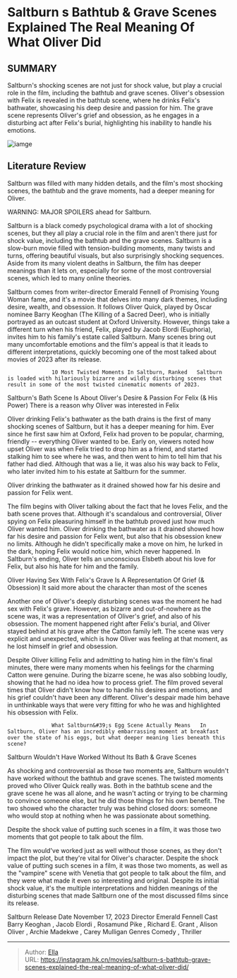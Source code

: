 # Saltburn s Bathtub &amp; Grave Scenes Explained The Real Meaning Of What Oliver Did


## SUMMARY 



  Saltburn&#39;s shocking scenes are not just for shock value, but play a crucial role in the film, including the bathtub and grave scenes.   Oliver&#39;s obsession with Felix is revealed in the bathtub scene, where he drinks Felix&#39;s bathwater, showcasing his deep desire and passion for him.   The grave scene represents Oliver&#39;s grief and obsession, as he engages in a disturbing act after Felix&#39;s burial, highlighting his inability to handle his emotions.  

![iamge](https://static1.srcdn.com/wordpress/wp-content/uploads/2024/01/saltburn-movie-bath-grave-scenes-explained.jpg)

## Literature Review

Saltburn was filled with many hidden details, and the film&#39;s most shocking scenes, the bathtub and the grave moments, had a deeper meaning for Oliver.




WARNING: MAJOR SPOILERS ahead for Saltburn.




Saltburn is a black comedy psychological drama with a lot of shocking scenes, but they all play a crucial role in the film and aren&#39;t there just for shock value, including the bathtub and the grave scenes. Saltburn is a slow-burn movie filled with tension-building moments, many twists and turns, offering beautiful visuals, but also surprisingly shocking sequences. Aside from its many violent deaths in Saltburn, the film has deeper meanings than it lets on, especially for some of the most controversial scenes, which led to many online theories.

Saltburn comes from writer-director Emerald Fennell of Promising Young Woman fame, and it&#39;s a movie that delves into many dark themes, including desire, wealth, and obsession. It follows Oliver Quick, played by Oscar nominee Barry Keoghan (The Killing of a Sacred Deer), who is initially portrayed as an outcast student at Oxford University. However, things take a different turn when his friend, Felix, played by Jacob Elordi (Euphoria), invites him to his family&#39;s estate called Saltburn. Many scenes bring out many uncomfortable emotions and the film&#39;s appeal is that it leads to different interpretations, quickly becoming one of the most talked about movies of 2023 after its release.




                  10 Most Twisted Moments In Saltburn, Ranked   Saltburn is loaded with hilariously bizarre and wildly disturbing scenes that result in some of the most twisted cinematic moments of 2023.   


 Saltburn&#39;s Bath Scene Is About Oliver&#39;s Desire &amp; Passion For Felix (&amp; His Power) 
There is a reason why Oliver was interested in Felix
          

Oliver drinking Felix&#39;s bathwater as the bath drains is the first of many shocking scenes of Saltburn, but it has a deeper meaning for him. Ever since he first saw him at Oxford, Felix had proven to be popular, charming, friendly -- everything Oliver wanted to be. Early on, viewers noted how upset Oliver was when Felix tried to drop him as a friend, and started stalking him to see where he was, and then went to him to tell him that his father had died. Although that was a lie, it was also his way back to Felix, who later invited him to his estate at Saltburn for the summer.






Oliver drinking the bathwater as it drained showed how far his desire and passion for Felix went.




The film begins with Oliver talking about the fact that he loves Felix, and the bath scene proves that. Although it&#39;s scandalous and controversial, Oliver spying on Felix pleasuring himself in the bathtub proved just how much Oliver wanted him. Oliver drinking the bathwater as it drained showed how far his desire and passion for Felix went, but also that his obsession knew no limits. Although he didn&#39;t specifically make a move on him, he lurked in the dark, hoping Felix would notice him, which never happened. In Saltburn&#39;s ending, Oliver tells an unconscious Elsbeth about his love for Felix, but also his hate for him and the family.



 Oliver Having Sex With Felix&#39;s Grave Is A Representation Of Grief (&amp; Obsession) 
It said more about the character than most of the scenes
          




Another one of Oliver&#39;s deeply disturbing scenes was the moment he had sex with Felix&#39;s grave. However, as bizarre and out-of-nowhere as the scene was, it was a representation of Oliver&#39;s grief, and also of his obsession. The moment happened right after Felix&#39;s burial, and Oliver stayed behind at his grave after the Catton family left. The scene was very explicit and unexpected, which is how Oliver was feeling at that moment, as he lost himself in grief and obsession.

Despite Oliver killing Felix and admitting to hating him in the film&#39;s final minutes, there were many moments when his feelings for the charming Catton were genuine. During the bizarre scene, he was also sobbing loudly, showing that he had no idea how to process grief. The film proved several times that Oliver didn&#39;t know how to handle his desires and emotions, and his grief couldn&#39;t have been any different. Oliver&#39;s despair made him behave in unthinkable ways that were very fitting for who he was and highlighted his obsession with Felix.




                  What Saltburn&#39;s Egg Scene Actually Means   In Saltburn, Oliver has an incredibly embarrassing moment at breakfast over the state of his eggs, but what deeper meaning lies beneath this scene?   



 Saltburn Wouldn&#39;t Have Worked Without Its Bath &amp; Grave Scenes 
         

As shocking and controversial as those two moments are, Saltburn wouldn&#39;t have worked without the bathtub and grave scenes. The twisted moments proved who Oliver Quick really was. Both in the bathtub scene and the grave scene he was all alone, and he wasn&#39;t acting or trying to be charming to convince someone else, but he did those things for his own benefit. The two showed who the character truly was behind closed doors: someone who would stop at nothing when he was passionate about something.



Despite the shock value of putting such scenes in a film, it was those two moments that got people to talk about the film.







The film would&#39;ve worked just as well without those scenes, as they don&#39;t impact the plot, but they&#39;re vital for Oliver&#39;s character. Despite the shock value of putting such scenes in a film, it was those two moments, as well as the &#34;vampire&#34; scene with Venetia that got people to talk about the film, and they were what made it even so interesting and original. Despite its initial shock value, it&#39;s the multiple interpretations and hidden meanings of the disturbing scenes that made Saltburn one of the most discussed films since its release.

   Saltburn      Release Date    November 17, 2023     Director    Emerald Fennell     Cast    Barry Keoghan , Jacob Elordi , Rosamund Pike , Richard E. Grant , Alison Oliver , Archie Madekwe , Carey Mulligan     Genres    Comedy , Thriller      


---

> Author: [Ella](https://instagram.hk.cn/)  
> URL: https://instagram.hk.cn/movies/saltburn-s-bathtub-grave-scenes-explained-the-real-meaning-of-what-oliver-did/  

